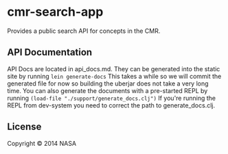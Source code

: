 # cmr-search-app

Provides a public search API for concepts in the CMR.

## API Documentation

API Docs are located in api_docs.md. They can be generated into the static site by running `lein generate-docs` This takes a while so we will commit the generated file for now so building the uberjar does not take a very long time. You can also generate the documents with a pre-started REPL by running `(load-file "./support/generate_docs.clj")` If you're running the REPL from dev-system you need to correct the path to generate_docs.clj.

## License

Copyright © 2014 NASA
